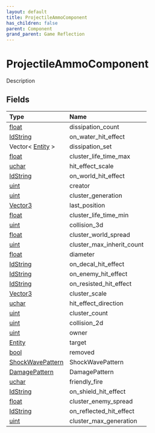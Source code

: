 ```yaml
---
layout: default
title: ProjectileAmmoComponent
has_children: false
parent: Component
grand_parent: Game Reflection
---
```

# ProjectileAmmoComponent
Description 

## Fields

| Type | Name |
|:----------|:--------------|
| [float](/riftbreaker-wiki/docs/game-reflection/components/float/) | dissipation_count |
| [IdString](/riftbreaker-wiki/docs/game-reflection/components/id_string/) | on_water_hit_effect |
| Vector< [Entity](/riftbreaker-wiki/docs/game-reflection/classes/entity/) > | dissipation_set |
| [float](/riftbreaker-wiki/docs/game-reflection/components/float/) | cluster_life_time_max |
| [uchar](/riftbreaker-wiki/docs/game-reflection/enums/uchar/) | hit_effect_scale |
| [IdString](/riftbreaker-wiki/docs/game-reflection/components/id_string/) | on_world_hit_effect |
| [uint](/riftbreaker-wiki/docs/game-reflection/components/uint/) | creator |
| [uint](/riftbreaker-wiki/docs/game-reflection/components/uint/) | cluster_generation |
| [Vector3](/riftbreaker-wiki/docs/game-reflection/classes/vector3/) | last_position |
| [float](/riftbreaker-wiki/docs/game-reflection/components/float/) | cluster_life_time_min |
| [uint](/riftbreaker-wiki/docs/game-reflection/components/uint/) | collision_3d |
| [float](/riftbreaker-wiki/docs/game-reflection/components/float/) | cluster_world_spread |
| [uint](/riftbreaker-wiki/docs/game-reflection/components/uint/) | cluster_max_inherit_count |
| [float](/riftbreaker-wiki/docs/game-reflection/components/float/) | diameter |
| [IdString](/riftbreaker-wiki/docs/game-reflection/components/id_string/) | on_decal_hit_effect |
| [IdString](/riftbreaker-wiki/docs/game-reflection/components/id_string/) | on_enemy_hit_effect |
| [IdString](/riftbreaker-wiki/docs/game-reflection/components/id_string/) | on_resisted_hit_effect |
| [Vector3](/riftbreaker-wiki/docs/game-reflection/classes/vector3/) | cluster_scale |
| [uchar](/riftbreaker-wiki/docs/game-reflection/enums/uchar/) | hit_effect_direction |
| [uint](/riftbreaker-wiki/docs/game-reflection/components/uint/) | cluster_count |
| [uint](/riftbreaker-wiki/docs/game-reflection/components/uint/) | collision_2d |
| [uint](/riftbreaker-wiki/docs/game-reflection/components/uint/) | owner |
| [Entity](/riftbreaker-wiki/docs/game-reflection/classes/entity/) | target |
| [bool](/riftbreaker-wiki/docs/game-reflection/components/bool/) | removed |
| [ShockWavePattern](/riftbreaker-wiki/docs/game-reflection/classes/shock_wave_pattern/) | ShockWavePattern |
| [DamagePattern](/riftbreaker-wiki/docs/game-reflection/classes/damage_pattern/) | DamagePattern |
| [uchar](/riftbreaker-wiki/docs/game-reflection/enums/uchar/) | friendly_fire |
| [IdString](/riftbreaker-wiki/docs/game-reflection/components/id_string/) | on_shield_hit_effect |
| [float](/riftbreaker-wiki/docs/game-reflection/components/float/) | cluster_enemy_spread |
| [IdString](/riftbreaker-wiki/docs/game-reflection/components/id_string/) | on_reflected_hit_effect |
| [uint](/riftbreaker-wiki/docs/game-reflection/components/uint/) | cluster_max_generation |


